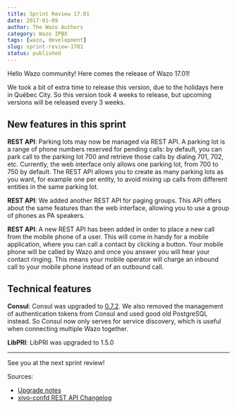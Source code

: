 ```yaml
---
title: Sprint Review 17.01
date: 2017-01-09
author: The Wazo Authors
category: Wazo IPBX
tags: [wazo, development]
slug: sprint-review-1701
status: published
---
```


Hello Wazo community! Here comes the release of Wazo 17.01!

We took a bit of extra time to release this version, due to the holidays here in Québec City. So this version took 4 weeks to release, but upcoming versions will be released every 3 weeks.

## New features in this sprint

**REST API**: Parking lots may now be managed via REST API. A parking lot is a range of phone numbers reserved for pending calls: by default, you can park call to the parking lot 700 and retrieve those calls by dialing 701, 702, etc. Currently, the web interface only allows one parking lot, from 700 to 750 by default. The REST API allows you to create as many parking lots as you want, for example one per entity, to avoid mixing up calls from different entities in the same parking lot.

**REST API**: We added another REST API for paging groups. This API offers about the same features than the web interface, allowing you to use a group of phones as PA speakers.

**REST API**: A new REST API has been added in order to place a new call from the mobile phone of a user. This will come in handy for a mobile application, where you can call a contact by clicking a button. Your mobile phone will be called by Wazo and once you answer you will hear your contact ringing. This means your mobile operator will charge an inbound call to your mobile phone instead of an outbound call.

## Technical features

**Consul**: Consul was upgraded to [0.7.2](https://github.com/hashicorp/consul/blob/v0.7.2/CHANGELOG.md). We also removed the management of authentication tokens from Consul and used good old PostgreSQL instead. So Consul now only serves for service discovery, which is useful when connecting multiple Wazo together.

**LibPRI**: LibPRI was upgraded to 1.5.0

---

See you at the next sprint review!

Sources:

- [Upgrade notes](https://wazo.readthedocs.io/en/wazo-17.01/upgrade/upgrade.html#upgrade-notes)
- [xivo-confd REST API Changelog](https://wazo.readthedocs.io/en/wazo-17.01/api_sdk/rest_api/confd/changelog.html)
